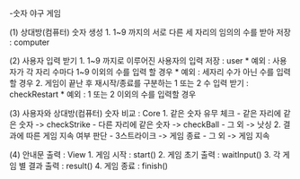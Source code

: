-숫자 야구 게임

(1) 상대방(컴퓨터) 숫자 생성 
    1. 1~9 까지의 서로 다른 세 자리의 임의의 수를 받아 저장 : computer

(2) 사용자 입력 받기
    1. 1~9 까지로 이루어진 사용자의 입력 저장 : user
        * 예외 : 사용자가 각 자리 수마다 1~9 이외의 수를 입력 할 경우
        * 예외 : 세자리 수가 아닌 수를 입력할 경우
    2. 게임이 끝난 후 재시작/종료를 구분하는 1 또는 2 수 입력 받기 : checkRestart
        * 예외 : 1 또는 2 이외의 수를 입력할 경우 

(3) 사용자와 상대방(컴퓨터) 숫자 비교 : Core
    1. 같은 숫자 유무 체크 
        - 같은 자리에 같은 숫자 -> checkStrike
        - 다른 자리에 같은 숫자 -> checkBall
        - 그 외 -> 낫싱
    2. 결과에 따른 게임 지속 여부 판단
        - 3스트라이크 -> 게임 종료
        - 그 외 -> 게임 지속

(4) 안내문 출력 : View
    1. 게임 시작 : start()
    2. 게임 초기 출력 : waitInput()
    3. 각 게임 별 결과 출력 : result()
    4. 게임 종료 : finish()
